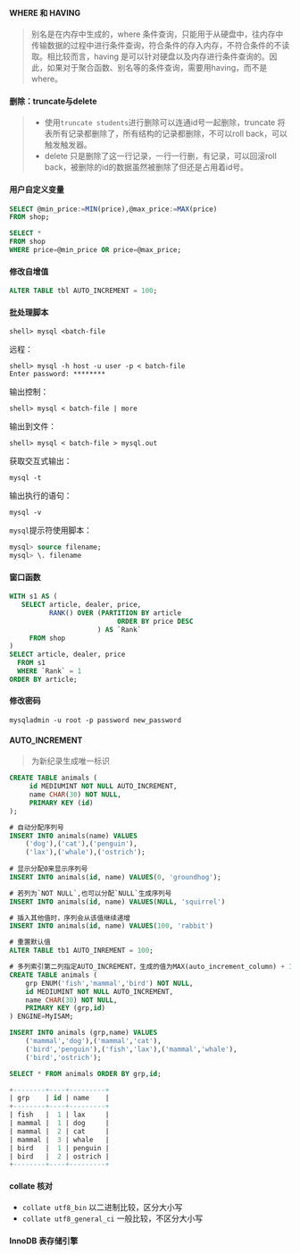 #### WHERE 和 HAVING
> 别名是在内存中生成的，where 条件查询，只能用于从硬盘中，往内存中传输数据的过程中进行条件查询，符合条件的存入内存，不符合条件的不读取。相比较而言，having 是可以针对硬盘以及内存进行条件查询的。因此，如果对于聚合函数、别名等的条件查询，需要用having，而不是where。

#### 删除：truncate与delete
> - 使用```truncate students```进行删除可以连通id号一起删除，truncate 将表所有记录都删除了，所有结构的记录都删除，不可以roll back，可以触发触发器。
> - delete 只是删除了这一行记录，一行一行删，有记录，可以回滚roll back，被删除的id的数据虽然被删除了但还是占用着id号。

#### 用户自定义变量
```sql
SELECT @min_price:=MIN(price),@max_price:=MAX(price)
FROM shop;

SELECT * 
FROM shop 
WHERE price=@min_price OR price=@max_price;
```

#### 修改自增值 
```sql
ALTER TABLE tbl AUTO_INCREMENT = 100;
```

#### 批处理脚本

```shell
shell> mysql <batch-file
```

远程：
```shell
shell> mysql -h host -u user -p < batch-file
Enter password: ********
```
输出控制：
```shell
shell> mysql < batch-file | more
```
输出到文件：
```shell
shell> mysql < batch-file > mysql.out
```
获取交互式输出：
```shell
mysql -t
```
输出执行的语句：
```shell
mysql -v
```
`mysql`提示符使用脚本：
```sql
mysql> source filename;
mysql> \. filename
```

#### 窗口函数
```sql
WITH s1 AS (
   SELECT article, dealer, price,
          RANK() OVER (PARTITION BY article
                           ORDER BY price DESC
                      ) AS `Rank`
     FROM shop
)
SELECT article, dealer, price
  FROM s1
  WHERE `Rank` = 1
ORDER BY article;
```

#### 修改密码
```shell
mysqladmin -u root -p password new_password
```

#### AUTO_INCREMENT

> 为新纪录生成唯一标识

```sql
CREATE TABLE animals (
     id MEDIUMINT NOT NULL AUTO_INCREMENT,
     name CHAR(30) NOT NULL,
     PRIMARY KEY (id)
);

# 自动分配序列号
INSERT INTO animals(name) VALUES
    ('dog'),('cat'),('penguin'),
    ('lax'),('whale'),('ostrich');
    
# 显示分配0来显示序列号
INSERT INTO animals(id, name) VALUES(0, 'groundhog');

# 若列为`NOT NULL`,也可以分配`NULL`生成序列号
INSERT INTO animals(id, name) VALUES(NULL, 'squirrel')

# 插入其他值时，序列会从该值继续递增
INSERT INTO animals(id, name) VALUES(100, 'rabbit')

# 重置默认值
ALTER TABLE tb1 AUTO_INREMENT = 100;

# 多列索引第二列指定AUTO_INCREMENT，生成的值为MAX(auto_increment_column) + 1 WHERE prefix=given-prefix
CREATE TABLE animals (
    grp ENUM('fish','mammal','bird') NOT NULL,
    id MEDIUMINT NOT NULL AUTO_INCREMENT,
    name CHAR(30) NOT NULL,
    PRIMARY KEY (grp,id)
) ENGINE=MyISAM;

INSERT INTO animals (grp,name) VALUES
    ('mammal','dog'),('mammal','cat'),
    ('bird','penguin'),('fish','lax'),('mammal','whale'),
    ('bird','ostrich');

SELECT * FROM animals ORDER BY grp,id;

+--------+----+---------+
| grp    | id | name    |
+--------+----+---------+
| fish   |  1 | lax     |
| mammal |  1 | dog     |
| mammal |  2 | cat     |
| mammal |  3 | whale   |
| bird   |  1 | penguin |
| bird   |  2 | ostrich |
+--------+----+---------+
```

#### collate 核对
- `collate utf8_bin` 以二进制比较，区分大小写
- `collate utf8_general_ci` 一般比较，不区分大小写

#### InnoDB 表存储引擎